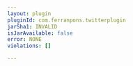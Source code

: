 ```yaml
---
layout: plugin
pluginId: com.ferranpons.twitterplugin
jarSha1: INVALID
isJarAvailable: false
error: NONE
violations: []

---
```


